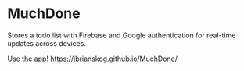 # MuchDone
Stores a todo list with Firebase and Google authentication for real-time updates across devices.

Use the app! https://jbrianskog.github.io/MuchDone/
